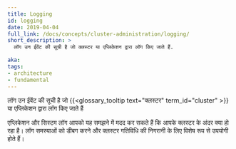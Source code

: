```yaml
---
title: Logging
id: logging
date: 2019-04-04
full_link: /docs/concepts/cluster-administration/logging/
short_description: >
  लॉग उन ईवेंट की सूची है जो क्लस्टर या एप्लिकेशन द्वारा लॉग किए जाते हैं.

aka: 
tags:
- architecture
- fundamental
---
```

 लॉग उन ईवेंट की सूची है जो {{<glossary_tooltip text="क्लस्टर" term_id="cluster" >}} या एप्लिकेशन द्वारा लॉग किए जाते हैं

<!--more--> 

एप्लिकेशन और सिस्टम लॉग आपको यह समझने में मदद कर सकते हैं कि आपके क्लस्टर के अंदर क्या हो रहा है। लॉग समस्याओं को डीबग करने और क्लस्टर गतिविधि की निगरानी के लिए विशेष रूप से उपयोगी होते हैं।